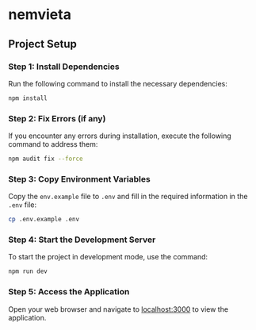 
# nemvieta

## Project Setup
### Step 1: Install Dependencies
Run the following command to install the necessary dependencies:
```bash
npm install
```
### Step 2: Fix Errors (if any)
If you encounter any errors during installation, execute the following command to address them:
```bash
npm audit fix --force
```
### Step 3: Copy Environment Variables
Copy the `env.example` file to `.env` and fill in the required information in the `.env` file:
```bash
cp .env.example .env
```
### Step 4: Start the Development Server
To start the project in development mode, use the command:
```bash
npm run dev
```
### Step 5: Access the Application
Open your web browser and navigate to [localhost:3000](http://localhost:3000/) to view the application.

 
 
